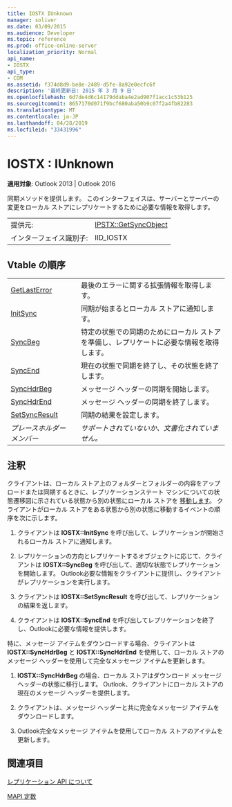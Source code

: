 ```yaml
---
title: IOSTX IUnknown
manager: soliver
ms.date: 03/09/2015
ms.audience: Developer
ms.topic: reference
ms.prod: office-online-server
localization_priority: Normal
api_name:
- IOSTX
api_type:
- COM
ms.assetid: f374d8d9-be8e-2489-d5fe-8a92e0ecfc6f
description: '最終更新日: 2015 年 3 月 9 日'
ms.openlocfilehash: 6d7de4d6c14179ddaba4e2ad907f1acc1c53b125
ms.sourcegitcommit: 8657170d071f9bcf680aba50b9c07f2a4fb82283
ms.translationtype: MT
ms.contentlocale: ja-JP
ms.lasthandoff: 04/28/2019
ms.locfileid: "33431996"
---
```

# <a name="iostx--iunknown"></a>IOSTX : IUnknown

  
  
**適用対象**: Outlook 2013 | Outlook 2016 
  
同期メソッドを提供します。 このインターフェイスは、サーバーとサーバーの変更をローカル ストアにレプリケートするために必要な情報を取得します。
  
|||
|:-----|:-----|
|提供元:  <br/> |[IPSTX::GetSyncObject](iostx-setsyncresult.md) <br/> |
|インターフェイス識別子:  <br/> |IID_IOSTX  <br/> |
   
## <a name="vtable-order"></a>Vtable の順序

|||
|:-----|:-----|
|[GetLastError](iostx-getlasterror.md) <br/> |最後のエラーに関する拡張情報を取得します。  <br/> |
|[InitSync](iostx-initsync.md) <br/> |同期が始まるとローカル ストアに通知します。  <br/> |
|[SyncBeg](iostx-syncbeg.md) <br/> |特定の状態での同期のためにローカル ストアを準備し、レプリケートに必要な情報を取得します。  <br/> |
|[SyncEnd](iostx-syncend.md) <br/> |現在の状態で同期を終了し、その状態を終了します。  <br/> |
|[SyncHdrBeg](iostx-synchdrbeg.md) <br/> |メッセージ ヘッダーの同期を開始します。  <br/> |
|[SyncHdrEnd](iostx-synchdrend.md) <br/> |メッセージ ヘッダーの同期を終了します。  <br/> |
|[SetSyncResult](iostx-setsyncresult.md) <br/> |同期の結果を設定します。  <br/> |
| *プレースホルダー メンバー*  <br/> | *サポートされていないか、文書化されていません。*  <br/> |
   
## <a name="remarks"></a>注釈

クライアントは、ローカル ストア上のフォルダーとフォルダーの内容をアップロードまたは同期するときに、レプリケーションステート マシンについての状態遷移図に示されている状態から別の状態にローカル ストアを [移動します](about-the-replication-state-machine.md)。 クライアントがローカル ストアをある状態から別の状態に移動するイベントの順序を次に示します。
  
1. クライアントは **IOSTX::InitSync** を呼び出して、レプリケーションが開始されるローカル ストアに通知します。 
    
2. レプリケーションの方向とレプリケートするオブジェクトに応じて、クライアントは **IOSTX::SyncBeg** を呼び出して、適切な状態でレプリケーションを開始します。 Outlook必要な情報をクライアントに提供し、クライアントがレプリケーションを実行します。 
    
3. クライアントは **IOSTX::SetSyncResult** を呼び出して、レプリケーションの結果を返します。 
    
4. クライアントは **IOSTX::SyncEnd** を呼び出してレプリケーションを終了し、Outlookに必要な情報を提供します。 
    
特に、メッセージ アイテムをダウンロードする場合、クライアントは **IOSTX::SyncHdrBeg** と **IOSTX::SyncHdrEnd** を使用して、ローカル ストアのメッセージ ヘッダーを使用して完全なメッセージ アイテムを更新します。 
  
1. **IOSTX::SyncHdrBeg** の場合、ローカル ストアはダウンロード メッセージ ヘッダーの状態に移行します。 Outlook、クライアントにローカル ストアの現在のメッセージ ヘッダーを提供します。
    
2. クライアントは、メッセージ ヘッダーと共に完全なメッセージ アイテムをダウンロードします。
    
3. Outlook完全なメッセージ アイテムを使用してローカル ストアのアイテムを更新します。
    
## <a name="see-also"></a>関連項目



[レプリケーション API について](about-the-replication-api.md)
  
[MAPI 定数](mapi-constants.md)

